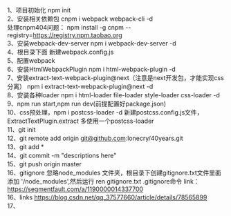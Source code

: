 1、项目初始化 npm init<br/>
2、安装相关依赖包 cnpm i webpack webpack-cli -d<br/>
   处理cnpm404问题：  npm install -g cnpm --registry=https://registry.npm.taobao.org<br/>
3、安装webpack-dev-server    npm i webpack-dev-server -d<br/>
4、根目录下面 新建webpack.config.js<br/>
5、配置webpack<br/>
6、安装HtmlWebpackPlugin  npm i html-webpack-plugin -d<br/>
7、安装extract-text-webpack-plugin@next（注意是next开发包，才能实现css分离） npm i extract-text-webpack-plugin@next -d<br/>
8、安装各种loader  npm i html-loader file-loader style-loader css-loader -d<br/>
9、npm run start,npm run dev(前提配置好package.json) <br/>
10、css预处理，npm i postcss-loader -d 新建postcss.config.js文件，ExtractTextPlugin.extract 多使用一个postcss-loader<br/>
11、git init<br/>
12、git remote add origin git@github.com:lonecry/40years.git<br/> 
13、git add * <br/>
14、git commit -m "descriptions here"<br/>
15、git push origin master <br/>
16、gitignore 忽略node_modules 文件夹，根目录下创建gitignore.txt文件里面添加 '/node_modules',然后运行 ren gitignore.txt .gitignore命令 link：https://segmentfault.com/a/1190000014337700<br/>
16、links https://blog.csdn.net/qq_37577660/article/details/78565899<br/>
17、